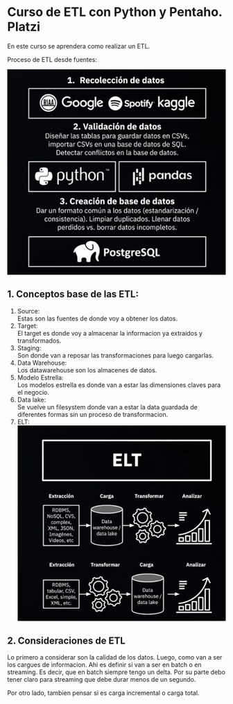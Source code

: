 # Curso de ETL con Python y Pentaho. Platzi

En este curso se aprendera como realizar un ETL.  

Proceso de ETL desde fuentes:

![](./images/ETL1.png)  

## 1. Conceptos base de las ETL:

1. Source:  
Estas son las fuentes de donde voy a obtener los datos.
2. Target:  
El target es donde voy a almacenar la informacion ya extraidos y transformados.  
3. Staging:  
Son donde van a reposar las transformaciones para luego cargarlas.  
4. Data Warehouse:  
Los datawarehouse son los almacenes de datos.  
5. Modelo Estrella:  
Los modelos estrella es donde van a estar las dimensiones claves para el negocio.  
6. Data lake:  
Se vuelve un filesystem donde van a estar la data guardada de diferentes formas sin un proceso de transformacion.
7. ELT:  
![](./images/ELT.png)  

## 2. Consideraciones de ETL  
Lo primero a considerar son la calidad de los datos. Luego, como van a ser los cargues de informacion. Ahi es definir si van a ser en batch o en streaming. Es decir, que en batch siempre tengo un delta. Por su parte debo tener claro para streaming que debe durar menos de un segundo.   

Por otro lado, tambien pensar si es carga incremental o carga total.  

